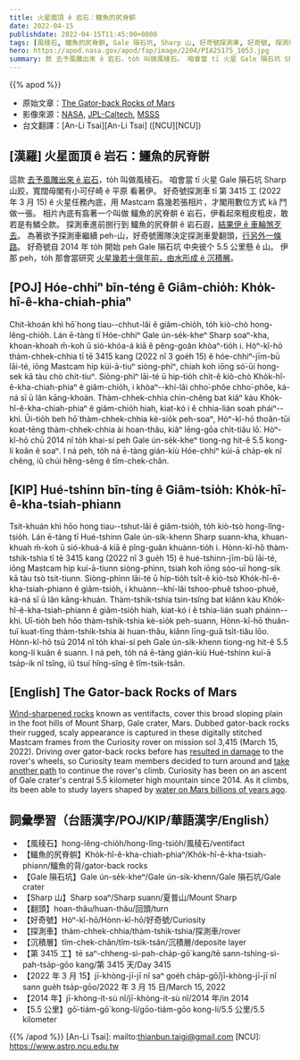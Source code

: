 ```yaml
---
title: 火星面頂 ê 岩石：鱷魚的尻脊骿
date: 2022-04-15
publishdate: 2022-04-15T11:45:00+0800
tags: [風稜石, 鱷魚的尻脊骿, Gale 隕石坑, Sharp 山, 好奇號探測車, 好奇號, 探測車, 沉積層]
hero: https://apod.nasa.gov/apod/fap/image/2204/PIA25175_1053.jpg
summary: 款 去予風雕出來 ê 岩石，to̍h 叫做風稜石。 咱會當 tī 火星 Gale 隕石坑 Sharp 山跤，寬闊毋閣有小可仔崎 ê 平原 看著伊。
---
```


{{% apod %}}

- 原始文章：[The Gator-back Rocks of Mars](https://apod.nasa.gov/apod/ap220415.html)
- 影像來源：[NASA](https://www.nasa.gov/), [JPL-Caltech](https://www.jpl.nasa.gov/), [MSSS](https://www.msss.com/)
- 台文翻譯：[An-Li Tsai][An-Li Tsai] ([NCU][NCU])

## [漢羅] 火星面頂 ê 岩石：鱷魚的尻脊骿
這款 [去予風雕出來 ê 岩石][Wind-sharpened rocks]，to̍h 叫做風稜石。
咱會當 tī 火星 Gale 隕石坑 Sharp 山跤，寬闊毋閣有小可仔崎 ê 平原 看著伊。
好奇號探測車 tī 第 3415 工 (2022 年 3 月 15) ê 火星任務內底，用 Mastcam 翕幾若張相片，才閣用數位方式 kā 鬥做一張。
相片內底有翕著一个叫做 鱷魚的尻脊骿 ê 岩石，伊看起來粗皮粗皮，敢若是有鱗仝款。
探測車進前捌行到 鱷魚的尻脊骿 ê 岩石遐，[結果伊 ê 車輪煞歹去][resulted in damage]。
為著欲予探測車繼續 peh-山，好奇號團隊決定探測車愛翻頭，[行另外一條路][take another path]。
好奇號自 2014 年 to̍h 開始 peh Gale 隕石坑 中央彼个 5.5 公里懸 ê 山。
伊那 peh，to̍h 那會當研究 [火星幾若十億年前，由水形成 ê 沉積層][water on Mars billions of years ago]。

## [POJ] Hóe-chhiⁿ bīn-téng ê Giâm-chio̍h: Kho̍k-hî-ê-kha-chiah-phiaⁿ
Chit-khoán khì hō͘ hong tiau--chhut-lâi ê giâm-chio̍h, to̍h kiò-chò hong-lêng-chio̍h.
Lán ē-tàng tī Hóe-chhiⁿ Gale ún-se̍k-kheⁿ Sharp soaⁿ-kha, khoan-khoah m̄-koh ū sió-khóa-á kiā ê pêng-goân khòaⁿ-tio̍h i.
Hòⁿ-kî-hō thàm-chhek-chhia tī tē 3415 kang (2022 nî 3 goe̍h 15) ê hóe-chhiⁿ-jīm-bū lāi-té, iōng Mastcam hip kúi-ā-tiuⁿ siòng-phìⁿ, chiah koh iōng só͘-ūi hong-sek kā tàu chò chit-tiuⁿ.
Siòng-phìⁿ lāi-té ū hip-tio̍h chi̍t-ê kiò-chò Kho̍k-hî-ê-kha-chiah-phiaⁿ ê giâm-chio̍h, i khòaⁿ--khí-lâi chho͘-phôe chho͘-phôe, ká-ná sī ū lân kāng-khoán.
Thàm-chhek-chhia chìn-chêng bat kiâⁿ kàu Kho̍k-hî-ê-kha-chiah-phiaⁿ ê giâm-chio̍h hiah, kiat-kó i  ê chhia-lián soah pháiⁿ--khì.
Ūi-tio̍h beh hō͘ thàm-chhek-chhia kè-sio̍k peh-soaⁿ, Hòⁿ-kî-hō thoân-tūi koat-tēng thàm-chhek-chhia ài hoan-thâu, kiâⁿ lēng-gōa chi̍t-tiâu lō͘.
Hòⁿ-kî-hō chū 2014 nî to̍h khai-sí peh Gale ún-se̍k-kheⁿ tiong-ng hit-ê 5.5 kong-lí koân ê soaⁿ.
I ná peh, to̍h ná ē-tàng gián-kiù Hóe-chhiⁿ kúi-ā cha̍p-ek nî chêng, iû chúi hêng-sêng ê tîm-chek-chân.

## [KIP] Hué-tshinn bīn-tíng ê Giâm-tsio̍h: Kho̍k-hî-ê-kha-tsiah-phiann
Tsit-khuán khì hōo hong tiau--tshut-lâi ê giâm-tsio̍h, to̍h kiò-tsò hong-lîng-tsio̍h.
Lán ē-tàng tī Hué-tshinn Gale ún-si̍k-khenn Sharp suann-kha, khuan-khuah m̄-koh ū sió-khuá-á kiā ê pîng-guân khuànn-tio̍h i.
Hònn-kî-hō thàm-tshik-tshia tī tē 3415 kang (2022 nî 3 gue̍h 15) ê hué-tshinn-jīm-bū lāi-té, iōng Mastcam hip kuí-ā-tiunn siòng-phìnn, tsiah koh iōng sóo-uī hong-sik kā tàu tsò tsit-tiunn.
Siòng-phìnn lāi-té ū hip-tio̍h tsi̍t-ê kiò-tsò Kho̍k-hî-ê-kha-tsiah-phiann ê giâm-tsio̍h, i khuànn--khí-lâi tshoo-phuê tshoo-phuê, ká-ná sī ū lân kāng-khuán.
Thàm-tshik-tshia tsìn-tsîng bat kiânn kàu Kho̍k-hî-ê-kha-tsiah-phiann ê giâm-tsio̍h hiah, kiat-kó i  ê tshia-lián suah pháinn--khì.
Uī-tio̍h beh hōo thàm-tshik-tshia kè-sio̍k peh-suann, Hònn-kî-hō thuân-tuī kuat-tīng thàm-tshik-tshia ài huan-thâu, kiânn līng-guā tsi̍t-tiâu lōo.
Hònn-kî-hō tsū 2014 nî to̍h khai-sí peh Gale ún-si̍k-khenn tiong-ng hit-ê 5.5 kong-lí kuân ê suann.
I ná peh, to̍h ná ē-tàng gián-kiù Hué-tshinn kuí-ā tsa̍p-ik nî tsîng, iû tsuí hîng-sîng ê tîm-tsik-tsân.

## [English] The Gator-back Rocks of Mars
[Wind-sharpened rocks][Wind-sharpened rocks] known as ventifacts, cover this broad sloping plain in the foot hills of Mount Sharp, Gale crater, Mars.
Dubbed gator-back rocks their rugged, scaly appearance is captured in these digitally stitched Mastcam frames from the Curiosity rover on mission sol 3,415 (March 15, 2022).
Driving over gator-back rocks before has [resulted in damage][resulted in damage] to the rover's wheels, so Curiosity team members decided to turn around and [take another path][take another path] to continue the rover's climb.
Curiosity has been on an ascent of Gale crater's central 5.5 kilometer high mountain since 2014.
As it climbs, its been able to study layers shaped by [water on Mars billions of years ago][water on Mars billions of years ago].


## 詞彙學習（台語漢字/POJ/KIP/華語漢字/English）
- 【風稜石】hong-lêng-chio̍h/hong-lîng-tsio̍h/風稜石/ventifact
- 【鱷魚的尻脊骿】Kho̍k-hî-ê-kha-chiah-phiaⁿ/Kho̍k-hî-ê-kha-tsiah-phiann/鱷魚的背/gator-back rocks
- 【Gale 隕石坑】Gale ún-se̍k-kheⁿ/Gale ún-si̍k-khenn/Gale 隕石坑/Gale crater
- 【Sharp 山】Sharp soaⁿ/Sharp suann/夏普山/Mount Sharp
- 【翻頭】hoan-thâu/huan-thâu/回頭/turn
- 【好奇號】Hòⁿ-kî-hō/Hònn-kî-hō/好奇號/Curiosity
- 【探測車】thàm-chhek-chhia/thàm-tshik-tshia/探測車/rover
- 【沉積層】tîm-chek-chân/tîm-tsik-tsân/沉積層/deposite layer
- 【第 3415 工】tē saⁿ-chheng-sì-pah-cha̍p-gō͘ kang/tē sann-tshing-sì-pah-tsa̍p-gōo kang/第 3415 天/Day 3415
- 【2022 年 3 月 15】jī-khòng-jī-jī nî saⁿ goe̍h cha̍p-gō͘/jī-khòng-jī-jī nî sann gue̍h tsa̍p-gōo/2022 年 3 月 15 日/March 15, 2022
- 【2014 年】jī-khòng-it-sù nî/jī-khòng-it-sù nî/2014 年/in 2014
- 【5.5 公里】gō͘-tiám-gō͘ kong-lí/gōo-tiám-gōo kong-lí/5.5 公里/5.5 kilometer


{{% /apod %}}
[An-Li Tsai]: mailto:thianbun.taigi@gmail.com
[NCU]: https://www.astro.ncu.edu.tw

[copyright]: https://apod.nasa.gov/apod/fap/lib/about_apod.html#srapply
[Wind-sharpened rocks]:https://mars.nasa.gov/resources/26654/curiosity-finds-gator-back-rocks-on-greenheugh/
[resulted in damage]:https://mars.nasa.gov/resources/8313/break-in-raised-tread-on-curiosity-wheel/?site=msl
[take another path]:https://www.nasa.gov/feature/jpl/nasa-s-curiosity-mars-rover-reroutes-away-from-gator-back-rocks
[water on Mars billions of years ago]:https://mars.nasa.gov/news/8522/nasas-curiosity-rover-finds-an-ancient-oasis-on-mars/?site=msl

